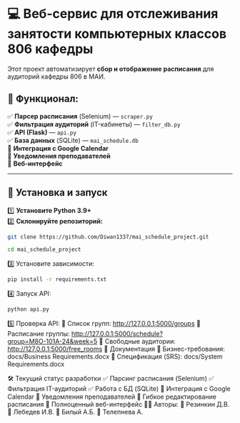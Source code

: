 # 💻 Веб-сервис для отслеживания занятости компьютерных классов 806 кафедры

Этот проект автоматизирует **сбор и отображение расписания** для аудиторий кафедры 806 в МАИ.

## 🚀 Функционал:
✅ **Парсер расписания** (Selenium) — `scraper.py`  
✅ **Фильтрация аудиторий** (IT-кабинеты) — `filter_db.py`  
✅ **API (Flask)** — `api.py`  
✅ **База данных** (SQLite) — `mai_schedule.db`  
🔳 **Интеграция с Google Calendar**  
🔳 **Уведомления преподавателей**  
🔳 **Веб-интерфейс**  

---

## 🔧 Установка и запуск
1️⃣ **Установите Python 3.9+**  
2️⃣ **Склонируйте репозиторий:**
```bash
git clone https://github.com/Diwan1337/mai_schedule_project.git
```
```bash
cd mai_schedule_project
```
3️⃣ Установите зависимости:
```bash
pip install -r requirements.txt
```
4️⃣ Запуск API:
```bash
python api.py
```
5️⃣ Проверка API:
📌 Список групп: http://127.0.0.1:5000/groups
📌 Расписание группы: http://127.0.0.1:5000/schedule?group=М8О-101А-24&week=5
📌 Свободные аудитории: http://127.0.0.1:5000/free_rooms
📄 Документация
📂 Бизнес-требования: docs/Business Requirements.docx
📂 Спецификация (SRS): docs/System Requirements.docx

🛠 Текущий статус разработки
✅ Парсинг расписания (Selenium)
✅ Фильтрация IT-аудиторий
✅ Работа с БД (SQLite)
🔲 Интеграция с Google Calendar
🔲 Уведомления преподавателей
🔲 Гибкое редактирование расписания
🔲 Полноценный веб-интерфейс
👨‍💻 Авторы:
📌 Резинкин Д.В.
📌 Лебедев И.В.
📌 Билый А.Б.
📌 Телепнева А.
